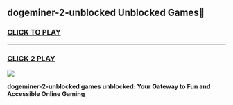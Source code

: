 
## dogeminer-2-unblocked Unblocked Games👋
<h3>
<a href="https://news.freeplayer.one?title=dogeminer-2-unblocked&ref=16F">CLICK TO PLAY</a></h3>
<hr>

<h3>
<a href="https://news.freeplayer.one?title=dogeminer-2-unblocked&ref=16F">CLICK 2 PLAY</a>
  
</h3>

<a href="https://news.freeplayer.one?title=dogeminer-2-unblocked&ref=16F/"><img src="https://clearcache.store/games.png"></a>


**dogeminer-2-unblocked games unblocked: Your Gateway to Fun and Accessible Online Gaming**

